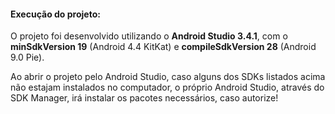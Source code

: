 #### Execução do projeto:
O projeto foi desenvolvido utilizando o **Android Studio 3.4.1**, com o **minSdkVersion 19** (Android 4.4 KitKat) e **compileSdkVersion 28** (Android 9.0 Pie).

Ao abrir o projeto pelo Android Studio, caso alguns dos SDKs listados acima não estajam instalados no computador, o próprio Android Studio, através do SDK Manager, irá instalar os pacotes necessários, caso autorize!